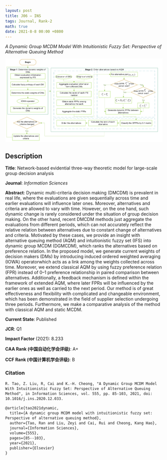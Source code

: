 ```yaml
---
layout: post
title: J06 — INS
tags: Journal, Rank-2
math: true
date: 2021-8-8 00:00 +0800
---
```

*A Dynamic Group MCDM Model With Intuitionistic Fuzzy Set: Perspective of Alternative Queuing Method*

![GA](https://github.com/Samlzy/pics/raw/Samlzy-patch-1/LiuCai01.png)


## Description

**Title**: Network-based evidential three-way theoretic model for large-scale group decision analysis

**Journal**: *Information Sciences*

**Abstract**: Dynamic multi-criteria decision making (DMCDM) is prevalent in real life, where the evaluations are given sequentially across time and earlier evaluations will influence later ones. Moreover, alternatives and criteria are allowed to vary with time. However, on the one hand, such dynamic change is rarely considered under the situation of group decision making. On the other hand, recent DMCDM methods just aggregate the evaluations from different periods, which can not accurately reflect the relative relation between alternatives due to constant change of alternatives and criteria. Motivated by these cases, we provide an insight with alternative queuing method (AQM) and intuitionistic fuzzy set (IFS) into dynamic group MCDM (DGMCDM), which ranks the alternatives based on preference relation. In the proposed model, we generate current weights of decision makers (DMs) by introducing induced ordered weighted averaging (IOWA) operatorwhich acts as a link among the weights collected across time. Moreover, we extend classical AQM by using fuzzy preference relation (FPR) instead of 0–1 preference relationship in paired comparison between alternatives. Additionally, a feedback mechanism is defined within the framework of extended AQM, where later FPRs will be influenced by the earlier ones as well as carried to the next period. Our method is of great effectiveness and flexibility with complicated and changeable environment, which has been demonstrated in the field of supplier selection undergoing three periods. Furthermore, we make a comparative analysis of the method with classical AQM and static MCDM.

**Current State**: Published

**JCR**: Q1

**Impact Factor** (2021): 8.233

**CAA Rank (中国自动化学会评级)**: A+

**CCF Rank (中国计算机学会评级)**: B


### Citation

```
R. Tao, Z. Liu, R, Cai and K.-H. Cheong, "A Dynamic Group MCDM Model With Intuitionistic Fuzzy Set: Perspective of Alternative Queuing Method", in Information Sciences, vol. 555, pp. 85-103, 2021, doi: 10.1016/j.ins.2020.12.033.
```

```
@article{tao2021dynamic,
  title={A dynamic group MCDM model with intuitionistic fuzzy set: Perspective of alternative queuing method},
  author={Tao, Ran and Liu, Zeyi and Cai, Rui and Cheong, Kang Hao},
  journal={Information Sciences},
  volume={555},
  pages={85--103},
  year={2021},
  publisher={Elsevier}
}
```
